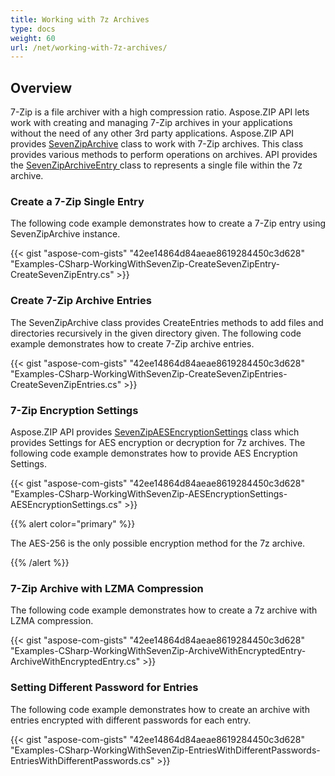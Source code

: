 ```yaml
---
title: Working with 7z Archives
type: docs
weight: 60
url: /net/working-with-7z-archives/
---
```



## **Overview**
7-Zip is a file archiver with a high compression ratio. Aspose.ZIP API lets work with creating and managing 7-Zip archives in your applications without the need of any other 3rd party applications. Aspose.ZIP API provides [SevenZipArchive](https://apireference.aspose.com/net/zip/aspose.zip.sevenzip/sevenziparchive) class to work with 7-Zip archives. This class provides various methods to perform operations on archives. API provides the [SevenZipArchiveEntry ](https://apireference.aspose.com/net/zip/aspose.zip.sevenzip/sevenziparchiveentry)class to represents a single file within the 7z archive.
### **Create a 7-Zip Single Entry**
The following code example demonstrates how to create a 7-Zip entry using SevenZipArchive instance.

{{< gist "aspose-com-gists" "42ee14864d84aeae8619284450c3d628" "Examples-CSharp-WorkingWithSevenZip-CreateSevenZipEntry-CreateSevenZipEntry.cs" >}}
### **Create 7-Zip Archive Entries**
The SevenZipArchive class provides CreateEntries methods to add files and directories recursively in the given directory given. The following code example demonstrates how to create 7-Zip archive entries.

{{< gist "aspose-com-gists" "42ee14864d84aeae8619284450c3d628" "Examples-CSharp-WorkingWithSevenZip-CreateSevenZipEntries-CreateSevenZipEntries.cs" >}}
### **7-Zip Encryption Settings**
Aspose.ZIP API provides [SevenZipAESEncryptionSettings](https://apireference.aspose.com/net/zip/aspose.zip.saving/sevenzipaesencryptionsettings) class which provides Settings for AES encryption or decryption for 7z archives. The following code example demonstrates how to provide AES Encryption Settings.

{{< gist "aspose-com-gists" "42ee14864d84aeae8619284450c3d628" "Examples-CSharp-WorkingWithSevenZip-AESEncryptionSettings-AESEncryptionSettings.cs" >}}

{{% alert color="primary" %}} 

The AES-256 is the only possible encryption method for the 7z archive.

{{% /alert %}} 


### **7-Zip Archive with LZMA Compression**
The following code example demonstrates how to create a 7z archive with LZMA compression.

{{< gist "aspose-com-gists" "42ee14864d84aeae8619284450c3d628" "Examples-CSharp-WorkingWithSevenZip-ArchiveWithEncryptedEntry-ArchiveWithEncryptedEntry.cs" >}}


### **Setting Different Password for Entries**
The following code example demonstrates how to create an archive with entries encrypted with different passwords for each entry.

{{< gist "aspose-com-gists" "42ee14864d84aeae8619284450c3d628" "Examples-CSharp-WorkingWithSevenZip-EntriesWithDifferentPasswords-EntriesWithDifferentPasswords.cs" >}}

